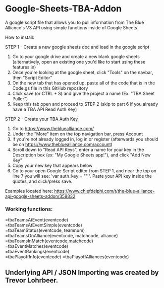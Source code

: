 # Google-Sheets-TBA-Addon
A google script file that allows you to pull information from The Blue Alliance's V3 API using simple functions inside of Google Sheets.

How to install:

STEP 1 - Create a new google sheets doc and load in the google script
1. Go to your google drive and create a new blank google sheets (alternatively, open an existing one you'd like to start using these features in)
2. Once you're looking at the google sheet, click "Tools" on the navbar, then "Script Editor"
3. On the new tab that has opened up, paste all of the code that is in the Code.gs file in this GitHub repository
4. Click save (or CTRL + S) and give the project a name (Ex: "TBA Sheet Puller")
5. Keep this tab open and proceed to STEP 2 (skip to part 6 if you already have a TBA API Read Auth Key)

STEP 2 - Create your TBA Auth Key
1. Go to https://www.thebluealliance.com/
2. Under the "More" item on the top navigation bar, press Account
3. If you're not already logged in, log in or register (afterwards you should be on https://www.thebluealliance.com/account)
4. Scroll down to "Read API Keys", enter a name for your key in the Description box (ex: "My Google Sheets app!"), and click "Add New Key"
5. Copy your new key that appears below
6. Go to your open Google Script editor from STEP 1, and near the top on line 7 you will see: 'var auth_key = "" '. Paste your API key inside the quotes, and click/press save.

Examples located here: https://www.chiefdelphi.com/t/the-blue-alliance-api-google-sheets-addon/359332

### Working functions:  
=tbaTeamsAtEvent(eventcode)  
=tbaTeamsAtEventSimple(eventcode)  
=tbaTeamStatus(eventcode, teamnum)  
=tbaTeamsOnAlliance(eventcode, matchcode, alliance)  
=tbaTeamsInMatch(eventcode,matchcode)  
=tbaEventMatches(eventcode)  
=tbaEventRankings(eventcode)  
=tbaPlayoffInfo(eventcode)
=tbaPlayoffAlliances(eventcode)

## Underlying API / JSON Importing was created by Trevor Lohrbeer.
